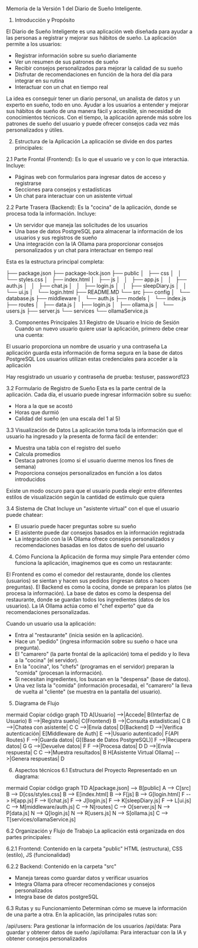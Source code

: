 Memoria de la Versión 1 del Diario de Sueño Inteligente.

1. Introducción y Propósito

El Diario de Sueño Inteligente es una aplicación web diseñada para ayudar a las personas a registrar y mejorar sus hábitos de sueño. La aplicación permite a los usuarios:

- Registrar información sobre su sueño diariamente
- Ver un resumen de sus patrones de sueño
- Recibir consejos personalizados para mejorar la calidad de su sueño
- Disfrutar de recomendaciones en función de la hora del día para integrar en su rutina
- Interactuar con un chat en tiempo real

La idea es conseguir tener un diario personal, un analista de datos y un experto en sueño, todo en uno. Ayudar a los usuarios a entender y mejorar sus hábitos de sueño de una manera fácil y accesible, sin necesidad de conocimientos técnicos. Con el tiempo, la aplicación aprende más sobre los patrones de sueño del usuario y puede ofrecer consejos cada vez más personalizados y útiles.

2. Estructura de la Aplicación
La aplicación se divide en dos partes principales:

2.1 Parte Frontal (Frontend): Es lo que el usuario ve y con lo que interactúa. Incluye:
- Páginas web con formularios para ingresar datos de acceso y registrarse
- Secciones para consejos y estadísticas
- Un chat para interactuar con un asistente virtual

2.2 Parte Trasera (Backend): Es la "cocina" de la aplicación, donde se procesa toda la información. Incluye:

- Un servidor que maneja las solicitudes de los usuarios
- Una base de datos PostgreSQL para almacenar la información de los usuarios y sus registros de sueño
- Una integración con la IA Ollama para proporcionar consejos personalizados y un chat para interactuar en tiempo real


Esta es la estructura principal completa: 

├── package.json
├── package-lock.json
├── public
│   ├── css
│   │   └── styles.css
│   ├── index.html
│   ├── js
│   │   ├── app.js
│   │   ├── auth.js
│   │   ├── chat.js
│   │   ├── login.js
│   │   ├── sleepDiary.js
│   │   └── ui.js
│   └── login.html
├── README.MD
└── src
    ├── config
    │   └── database.js
    ├── middleware
    │   └── auth.js
    ├── models
    │   └── index.js
    ├── routes
    │   ├── data.js
    │   ├── login.js
    │   ├── ollama.js
    │   └── users.js
    ├── server.js
    └── services
        └── ollamaService.js


3. Componentes Principales
3.1 Registro de Usuario e Inicio de Sesión
Cuando un nuevo usuario quiere usar la aplicación, primero debe crear una cuenta:

El usuario proporciona un nombre de usuario y una contraseña
La aplicación guarda esta información de forma segura en la base de datos PostgreSQL
Los usuarios utilizan estas credenciales para acceder a la aplicación

Hay resgistrado un usuario y contraseña de prueba: testuser, password123

3.2 Formulario de Registro de Sueño
Esta es la parte central de la aplicación. Cada día, el usuario puede ingresar información sobre su sueño:

- Hora a la que se acostó
- Horas que durmió
- Calidad del sueño (en una escala del 1 al 5)

3.3 Visualización de Datos
La aplicación toma toda la información que el usuario ha ingresado y la presenta de forma fácil de entender:

- Muestra una tabla con el registro del sueño
- Calcula promedios
- Destaca patrones (como si el usuario duerme menos los fines de semana)
- Proporciona consejos personalizados en función a los datos introducidos

Existe un modo oscuro para que el usuario pueda elegir entre diferentes estilos de visualización según la cantidad de estímulo que quiera

3.4 Sistema de Chat
Incluye un "asistente virtual" con el que el usuario puede chatear:

- El usuario puede hacer preguntas sobre su sueño
- El asistente puede dar consejos basados en la información registrada
- La integración con la IA Ollama ofrece consejos personalizados y recomendaciones basadas en los datos de sueño del usuario

4. Cómo Funciona la Aplicación de forma muy simple
Para entender cómo funciona la aplicación, imaginemos que es como un restaurante:

El Frontend es como el comedor del restaurante, donde los clientes (usuarios) se sientan y hacen sus pedidos (ingresan datos o hacen preguntas).
El Backend es como la cocina, donde se preparan los platos (se procesa la información).
La base de datos es como la despensa del restaurante, donde se guardan todos los ingredientes (datos de los usuarios).
La IA Ollama actúa como el "chef experto" que da recomendaciones personalizadas.

Cuando un usuario usa la aplicación:

- Entra al "restaurante" (inicia sesión en la aplicación).
- Hace un "pedido" (ingresa información sobre su sueño o hace una pregunta).
- El "camarero" (la parte frontal de la aplicación) toma el pedido y lo lleva a la "cocina" (el servidor).
- En la "cocina", los "chefs" (programas en el servidor) preparan la "comida" (procesan la información).
- Si necesitan ingredientes, los buscan en la "despensa" (base de datos).
- Una vez lista la "comida" (información procesada), el "camarero" la lleva de vuelta al "cliente" (se muestra en la pantalla del usuario).

5. Diagrama de Flujo

mermaid
Copiar código
graph TD
    A[Usuario] -->|Accede| B(Interfaz de Usuario)
    B -->|Registra sueño| C{Frontend}
    B -->|Consulta estadísticas| C
    B -->|Chatea con asistente| C
    C -->|Envía datos| D[Backend]
    D -->|Verifica autenticación| E[Middleware de Auth]
    E -->|Usuario autenticado| F{API Routes}
    F -->|Guarda datos| G[(Base de Datos PostgreSQL)]
    F -->|Recupera datos| G
    G -->|Devuelve datos| F
    F -->|Procesa datos| D
    D -->|Envía respuesta| C
    C -->|Muestra resultados| B
    H[Asistente Virtual Ollama] -->|Genera respuestas| D

6. Aspectos técnicos
6.1 Estructura del Proyecto
Representado en un diagrama:

mermaid
Copiar código
graph TD
    A[package.json] --> B[public]
    A --> C[src]
    B --> D[css/styles.css]
    B --> E[index.html]
    B --> F[js]
    B --> G[login.html]
    F --> H[app.js]
    F --> I[chat.js]
    F --> J[login.js]
    F --> K[sleepDiary.js]
    F --> L[ui.js]
    C --> M[middleware/auth.js]
    C --> N[routes]
    C --> O[server.js]
    N --> P[data.js]
    N --> Q[login.js]
    N --> R[users.js]
    N --> S[ollama.js]
    C --> T[services/ollamaService.js]

6.2 Organización y Flujo de Trabajo
La aplicación está organizada en dos partes principales:

6.2.1 Frontend:
Contenido en la carpeta "public"
HTML (estructura), CSS (estilo), JS (funcionalidad)

6.2.2 Backend:
Contenido en la carpeta "src"
- Maneja tareas como guardar datos y verificar usuarios
- Integra Ollama para ofrecer recomendaciones y consejos personalizados
- Integra base de datos postgreSQL 

6.3 Rutas y su Funcionamiento
Determinan cómo se mueve la información de una parte a otra. En la aplicación, las principales rutas son:

/api/users: Para gestionar la información de los usuarios
/api/data: Para guardar y obtener datos de sueño
/api/ollama: Para interactuar con la IA y obtener consejos personalizados
